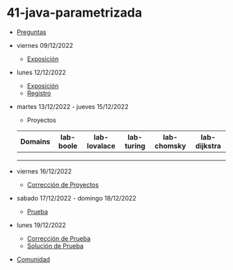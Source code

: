 # 41-java-parametrizada

- [Preguntas](https://escuela.it/master-programacion-diseno-software)
- viernes 09/12/2022
  - [Exposición](https://escuela.it/master-programacion-diseno-software)
- lunes 12/12/2022
  - [Exposición](https://escuela.it/master-programacion-diseno-software)
  - [Registro](https://forms.gle/8gbWwThEdVmch51h8)
- martes 13/12/2022 - jueves 15/12/2022
  - Proyectos
  
  |Domains|lab-boole|lab-lovalace|lab-turing|lab-chomsky|lab-dijkstra|
  |-------|---------|------------|----------|-----------|--------------|
  |       |         |            |          |           |              |
  |       |         |            |          |           |              |
  |       |         |            |          |           |              |
- viernes 16/12/2022
  - [Corrección de Proyectos](https://escuela.it/master-programacion-diseno-software)
- sabado 17/12/2022 - domingo 18/12/2022
  - [Prueba](https://forms.gle/3ce7CBaPg8XLtXHL7)
- lunes 19/12/2022
  - [Corrección de Prueba](https://escuela.it/master-programacion-diseno-software)
  - [Solución de Prueba](https://docs.google.com/spreadsheets/d/1v8yfH2h8_xg0vSdcFqMmvhmam4II0LfZkCr-vpeLiD4/edit?usp=sharing)
- [Comunidad](https://app.slack.com/client/T02S3KYD464/C02U972K28H)